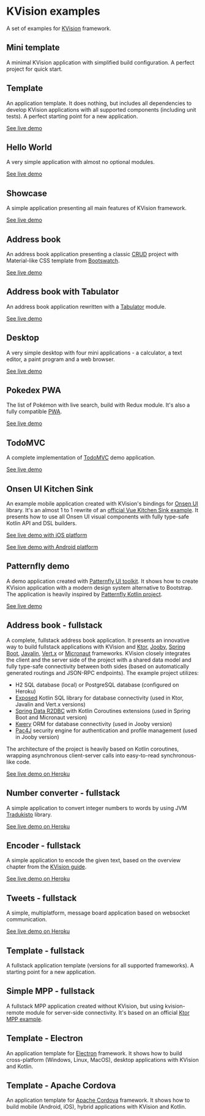 # KVision examples

A set of examples for [KVision](https://github.com/rjaros/kvision) framework.

## Mini template

A minimal KVision application with simplified build configuration. A perfect project for quick start.

## Template

An application template. It does nothing, but includes all dependencies to develop KVision applications with all
supported components (including unit tests). A perfect starting point for a new application.

[See live demo](https://rjaros.github.io/kvision-examples/template/)

## Hello World

A very simple application with almost no optional modules.

[See live demo](https://rjaros.github.io/kvision-examples/helloworld/)

## Showcase

A simple application presenting all main features of KVision framework.

[See live demo](https://rjaros.github.io/kvision-examples/showcase/)

## Address book

An address book application presenting a classic [CRUD](https://en.wikipedia.org/wiki/Create,_read,_update_and_delete) project 
with Material-like CSS template from [Bootswatch](https://bootswatch.com/3/paper/).

[See live demo](https://rjaros.github.io/kvision-examples/addressbook/)

## Address book with Tabulator

An address book application rewritten with a [Tabulator](http://tabulator.info) module.

[See live demo](https://rjaros.github.io/kvision-examples/addressbook-tabulator/)

## Desktop

A very simple desktop with four mini applications - a calculator, a text editor, a paint program and a web browser.

[See live demo](https://rjaros.github.io/kvision-examples/desktop/)

## Pokedex PWA

The list of Pokémon with live search, build with Redux module. It's also a fully compatible [PWA](https://developers.google.com/web/progressive-web-apps/).

[See live demo](https://kvision-pokedex.netlify.com/)

## TodoMVC

A complete implementation of [TodoMVC](https://todomvc.com/) demo application.

[See live demo](https://rjaros.github.io/kvision-examples/todomvc/)

## Onsen UI Kitchen Sink

An example mobile application created with KVision's bindings for [Onsen UI](https://onsen.io/) library. 
It's an almost 1 to 1 rewrite of an [official Vue Kitchen Sink example](https://github.com/OnsenUI/vue-onsenui-kitchensink). 
It presents how to use all Onsen UI visual components with fully type-safe Kotlin API and DSL builders.

[See live demo with iOS platform](https://rjaros.github.io/kvision-examples/onsenui-kitchensink/?platform=ios)

[See live demo with Android platform](https://rjaros.github.io/kvision-examples/onsenui-kitchensink/?platform=android)

## Patternfly demo

A demo application created with [Patternfly UI toolkit](https://www.patternfly.org/). It shows how to create
KVision application with a modern design system alternative to Bootstrap. The application is heavily inspired by
[Patternfly Kotlin project](https://patternfly-kotlin.github.io/patternfly-fritz2-showcase/#user-demo).

[See live demo](https://rjaros.github.io/kvision-examples/patternfly/)

## Address book - fullstack

A complete, fullstack address book application. It presents an innovative way to build fullstack applications with KVision and 
[Ktor](https://ktor.io), [Jooby](https://jooby.io), [Spring Boot](https://spring.io/projects/spring-boot), 
[Javalin](https://javalin.io), [Vert.x](https://vertx.io) or [Micronaut](https://micronaut.io) frameworks. KVision closely integrates the client and the server side of the project with a 
shared data model and fully type-safe connectivity between both sides (based on automatically generated routings and JSON-RPC 
endpoints). The example project utilizes:

- H2 SQL database (local) or PostgreSQL database (configured on Heroku)
- [Exposed](https://github.com/JetBrains/Exposed) Kotlin SQL library for database connectivity (used in Ktor, Javalin and Vert.x versions)
- [Spring Data R2DBC](https://spring.io/projects/spring-data-r2dbc) with Kotlin Coroutines extensions (used in Spring Boot and Micronaut version)
- [Kwery](https://github.com/andrewoma/kwery) ORM for database connectivity (used in Jooby version)
- [Pac4J](https://github.com/pac4j/pac4j) security engine for authentication and profile management (used in Jooby version)

The architecture of the project is heavily based on Kotlin coroutines, wrapping asynchronous client-server calls into 
easy-to-read synchronous-like code.

[See live demo on Heroku](https://kvision-address-book.herokuapp.com/)

## Number converter - fullstack

A simple application to convert integer numbers to words by using JVM [Tradukisto](https://github.com/allegro/tradukisto) library.

[See live demo on Heroku](https://kvision-numbers.herokuapp.com/)

## Encoder - fullstack

A simple application to encode the given text, based on the overview chapter from the [KVision guide](https://kvision.gitbook.io/kvision-guide/part-3-server-side-interface/overview).

[See live demo on Heroku](https://kvision-encoder.herokuapp.com/)

## Tweets - fullstack

A simple, multiplatform, message board application based on websocket communication. 

[See live demo on Heroku](https://kvision-tweets.herokuapp.com/)

## Template - fullstack

A fullstack application template (versions for all supported frameworks). A starting point for a new application.

## Simple MPP - fullstack

A fullstack MPP application created without KVision, but using kvision-remote module for server-side connectivity. 
It's based on an official [Ktor MPP example](https://github.com/ktorio/ktor-samples/tree/master/mpp/fullstack-mpp).

## Template - Electron

An application template for [Electron](https://electronjs.org/) framework. It shows how to build cross-platform 
(Windows, Linux, MacOS), desktop applications with KVision and Kotlin. 

## Template - Apache Cordova

An application template for [Apache Cordova](https://cordova.apache.org/) framework. It shows how to build mobile (Android, iOS),
hybrid applications with KVision and Kotlin.
